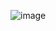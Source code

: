 
![image](https://cloud.githubusercontent.com/assets/846179/7343032/2c26e7b4-ecf7-11e4-9700-321ed08057cb.png)
